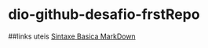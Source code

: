 # dio-github-desafio-frstRepo
##links uteis
[Sintaxe Basica MarkDown](https://www.markdownguide.org/)
